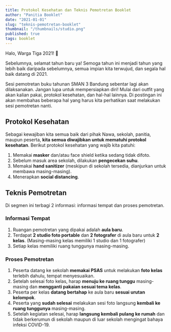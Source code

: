 ```yaml
---
title: Protokol Kesehatan dan Teknis Pemotretan Booklet
author: "Panitia Booklet"
date: "2021-01-01"
slug: "teknis-pemotretan-booklet"
thumbnail: "/thumbnails/studio.png"
published: true
tags: booklet
---
```

Halo, Warga Tiga 2021! 👋

Sebelumnya, selamat tahun baru ya! Semoga tahun ini menjadi tahun yang lebih baik daripada sebelumnya, semua impian kita terwujud, dan segala hal baik datang di 2021.

Sesi pemotretan buku tahunan SMAN 3 Bandung sebentar lagi akan dilaksanakan. Jangan lupa untuk mempersiapkan diri! Mulai dari outfit yang akan kalian pakai, protokol kesehatan, dan hal-hal lainnya. Di postingan ini akan membahas beberapa hal yang harus kita perhatikan saat melakukan sesi pemotretan nanti.

## Protokol Kesehatan
Sebagai kewajiban kita semua baik dari pihak Nawa, sekolah, panitia, maupun peserta, **kita semua diwajibkan untuk mematuhi protokol kesehatan**. Berikut protokol kesehatan yang wajib kita patuhi:
1. Memakai **masker** dan/atau face shield ketika sedang tidak difoto.
2. Sebelum masuk area sekolah, dilakukan **pengecekan suhu**.
3. Memakai **hand sanitizer** (meskipun di sekolah tersedia, dianjurkan untuk membawa masing-masing).
4. Menerapkan **social distancing**.

## Teknis Pemotretan
Di segmen ini terbagi 2 informasi: informasi tempat dan proses pemotretan.

### Informasi Tempat
1. Ruangan pemotretan yang dipakai adalah **aula baru**.
2. Terdapat **2 studio foto portable** dan **2 fotografer** di aula baru untuk **2 kelas**. 
    (Masing-masing kelas memiliki 1 studio dan 1 fotografer)
3. Setiap kelas memiliki ruang tunggunya masing-masing.

### Proses Pemotretan
1. Peserta datang ke sekolah **memakai PSAS** untuk melakukan **foto kelas** terlebih dahulu, tempat menyesuaikan.
2. Setelah selesai foto kelas, harap **menuju ke ruang tunggu** masing-masing dan **mengganti pakaian sesuai tema kelas**.
3. Peserta per kelas **datang bertahap** ke aula baru **sesuai urutan kelompok**.
4. Peserta yang **sudah selesai** melakukan sesi foto langsung **kembali ke ruang tunggunya** masing-masing.
6. Setelah kegiatan selesai, harap **langsung kembali pulang ke rumah** dan tidak berkerumun di sekolah maupun di luar sekolah mengingat bahaya infeksi COVID-19.